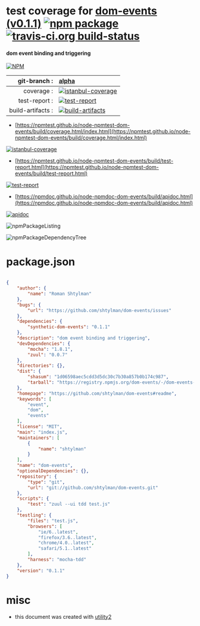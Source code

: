 # test coverage for  [dom-events (v0.1.1)](https://github.com/shtylman/dom-events#readme)  [![npm package](https://img.shields.io/npm/v/npmtest-dom-events.svg?style=flat-square)](https://www.npmjs.org/package/npmtest-dom-events) [![travis-ci.org build-status](https://api.travis-ci.org/npmtest/node-npmtest-dom-events.svg)](https://travis-ci.org/npmtest/node-npmtest-dom-events)
#### dom event binding and triggering

[![NPM](https://nodei.co/npm/dom-events.png?downloads=true&downloadRank=true&stars=true)](https://www.npmjs.com/package/dom-events)

| git-branch : | [alpha](https://github.com/npmtest/node-npmtest-dom-events/tree/alpha)|
|--:|:--|
| coverage : | [![istanbul-coverage](https://npmtest.github.io/node-npmtest-dom-events/build/coverage.badge.svg)](https://npmtest.github.io/node-npmtest-dom-events/build/coverage.html/index.html)|
| test-report : | [![test-report](https://npmtest.github.io/node-npmtest-dom-events/build/test-report.badge.svg)](https://npmtest.github.io/node-npmtest-dom-events/build/test-report.html)|
| build-artifacts : | [![build-artifacts](https://npmtest.github.io/node-npmtest-dom-events/glyphicons_144_folder_open.png)](https://github.com/npmtest/node-npmtest-dom-events/tree/gh-pages/build)|

- [https://npmtest.github.io/node-npmtest-dom-events/build/coverage.html/index.html](https://npmtest.github.io/node-npmtest-dom-events/build/coverage.html/index.html)

[![istanbul-coverage](https://npmtest.github.io/node-npmtest-dom-events/build/screenCapture.buildCi.browser.%252Ftmp%252Fbuild%252Fcoverage.lib.html.png)](https://npmtest.github.io/node-npmtest-dom-events/build/coverage.html/index.html)

- [https://npmtest.github.io/node-npmtest-dom-events/build/test-report.html](https://npmtest.github.io/node-npmtest-dom-events/build/test-report.html)

[![test-report](https://npmtest.github.io/node-npmtest-dom-events/build/screenCapture.buildCi.browser.%252Ftmp%252Fbuild%252Ftest-report.html.png)](https://npmtest.github.io/node-npmtest-dom-events/build/test-report.html)

- [https://npmdoc.github.io/node-npmdoc-dom-events/build/apidoc.html](https://npmdoc.github.io/node-npmdoc-dom-events/build/apidoc.html)

[![apidoc](https://npmdoc.github.io/node-npmdoc-dom-events/build/screenCapture.buildCi.browser.%252Ftmp%252Fbuild%252Fapidoc.html.png)](https://npmdoc.github.io/node-npmdoc-dom-events/build/apidoc.html)

![npmPackageListing](https://npmtest.github.io/node-npmtest-dom-events/build/screenCapture.npmPackageListing.svg)

![npmPackageDependencyTree](https://npmtest.github.io/node-npmtest-dom-events/build/screenCapture.npmPackageDependencyTree.svg)



# package.json

```json

{
    "author": {
        "name": "Roman Shtylman"
    },
    "bugs": {
        "url": "https://github.com/shtylman/dom-events/issues"
    },
    "dependencies": {
        "synthetic-dom-events": "0.1.1"
    },
    "description": "dom event binding and triggering",
    "devDependencies": {
        "mocha": "1.8.1",
        "zuul": "0.0.7"
    },
    "directories": {},
    "dist": {
        "shasum": "1d06598aec5cdd3d5dc30c7b30a857b0b174c987",
        "tarball": "https://registry.npmjs.org/dom-events/-/dom-events-0.1.1.tgz"
    },
    "homepage": "https://github.com/shtylman/dom-events#readme",
    "keywords": [
        "event",
        "dom",
        "events"
    ],
    "license": "MIT",
    "main": "index.js",
    "maintainers": [
        {
            "name": "shtylman"
        }
    ],
    "name": "dom-events",
    "optionalDependencies": {},
    "repository": {
        "type": "git",
        "url": "git://github.com/shtylman/dom-events.git"
    },
    "scripts": {
        "test": "zuul --ui tdd test.js"
    },
    "testling": {
        "files": "test.js",
        "browsers": [
            "ie/6..latest",
            "firefox/3.6..latest",
            "chrome/4.0..latest",
            "safari/5.1..latest"
        ],
        "harness": "mocha-tdd"
    },
    "version": "0.1.1"
}
```



# misc
- this document was created with [utility2](https://github.com/kaizhu256/node-utility2)
